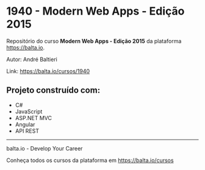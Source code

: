 # 1940 - Modern Web Apps - Edição 2015 #
Repositório do curso **Modern Web Apps - Edição 2015** da plataforma https://balta.io.

Autor: André Baltieri

Link: https://balta.io/cursos/1940

## Projeto construído com: ##
* C#
* JavaScript
* ASP.NET MVC
* Angular
* API REST

---
balta.io - Develop Your Career

Conheça todos os cursos da plataforma em https://balta.io/cursos